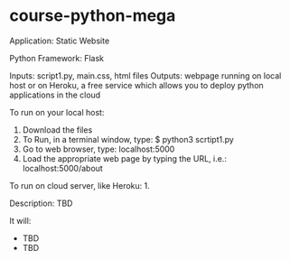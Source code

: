 # course-python-mega

Application: Static Website

Python Framework: Flask


Inputs: script1.py, main.css, html files
Outputs: webpage running on local host or on Heroku, 
    a free service which allows you to deploy python applications in the cloud

To run on your local host:
1. Download the files
2. To Run, in a terminal window, type:
    $ python3 scrtipt1.py
3. Go to web browser, type:
    localhost:5000
4. Load the appropriate web page by typing the URL, i.e.:
    localhost:5000/about

To run on cloud server, like Heroku:
1. 


Description:
TBD

It will:
- TBD
- TBD
